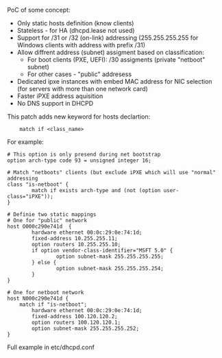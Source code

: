 
PoC of some concept:

 * Only static hosts definition  (know clients)
 * Stateless - for HA (dhcpd.lease not used)
 * Support for /31 or /32 (on-link) addressing (255.255.255.255 for Windows clients with address with prefix /31)
 * Allow diffrent address (subnet) assigment based on classification:
   * For boot clients (PXE, UEFI): /30 assigments (private "netboot" subnet)
   * For other cases - "public" addresess
 * Dedicated ipxe instances with embed MAC address for NIC selection (for servers with more than one network card)
 * Faster iPXE address aquisition
 * No DNS support in DHCPD


This patch adds new keyword for hosts declartion:

```
	match if <class_name>
```

For example:

```
# This option is only presend during net bootstrap
option arch-type code 93 = unsigned integer 16;

# Match "netboots" clients (but exclude iPXE which will use "normal" addressing
class "is-netboot" {
        match if exists arch-type and (not (option user-class="iPXE"));
}

# Definie two static mappings
# One for "public" network
host O000c290e741d  {
        hardware ethernet 00:0c:29:0e:74:1d;
        fixed-address 10.255.255.11;
        option routers 10.255.255.10;
        if option vendor-class-identifier="MSFT 5.0" {
                option subnet-mask 255.255.255.255;
        } else {
                option subnet-mask 255.255.255.254;
        }
}

# One for netboot network
host N000c290e741d {
	match if "is-netboot";
        hardware ethernet 00:0c:29:0e:74:1d;
        fixed-address 100.120.120.2;
        option routers 100.120.120.1;
        option subnet-mask 255.255.255.252;
}
```

Full example in etc/dhcpd.conf
